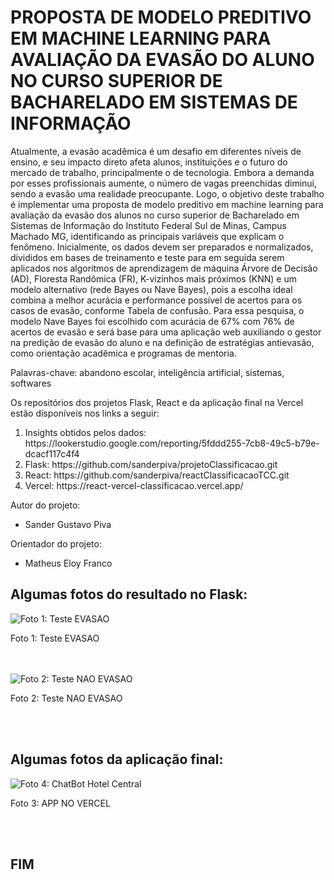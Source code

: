 <h1>PROPOSTA DE MODELO PREDITIVO EM MACHINE LEARNING PARA AVALIAÇÃO DA EVASÃO DO ALUNO NO CURSO SUPERIOR DE BACHARELADO EM SISTEMAS DE INFORMAÇÃO</h1>
<div>
  <p>
    Atualmente, a evasão acadêmica é um desafio em diferentes níveis de ensino, e seu impacto direto afeta alunos, instituições e o futuro do mercado de trabalho, principalmente o de     tecnologia. Embora a demanda por esses profissionais aumente, o número de vagas preenchidas diminui, sendo a evasão uma realidade preocupante. Logo, o objetivo deste trabalho é implementar uma proposta de modelo preditivo em machine learning para avaliação da evasão dos alunos no curso superior de Bacharelado em Sistemas de Informação do Instituto Federal Sul de Minas, Campus Machado MG, identificando as principais variáveis que explicam o fenômeno. Inicialmente, os dados devem ser preparados e normalizados, divididos em bases de treinamento e teste para em seguida serem aplicados nos algoritmos de aprendizagem de máquina Árvore de Decisão (AD), Floresta Randômica (FR), K-vizinhos mais próximos (KNN) e um modelo alternativo (rede Bayes ou Nave Bayes), pois a  escolha ideal combina a melhor acurácia e performance possível de acertos para os casos de evasão, conforme Tabela de confusão. Para essa pesquisa, o modelo Nave Bayes foi escolhido com acurácia de 67% com 76% de acertos de evasão e será base para uma aplicação web auxiliando o gestor na predição de evasão do aluno e na definição de estratégias antievasão, como orientação acadêmica e programas de mentoria.

Palavras-chave: abandono escolar, inteligência artificial, sistemas, softwares 

  </p>
</div>
<div>
  <p>
    Os repositórios dos projetos Flask, React e da aplicação final na Vercel estão disponíveis nos links a seguir:
  </p>
  <ol>
    <li>Insights obtidos pelos dados: https://lookerstudio.google.com/reporting/5fddd255-7cb8-49c5-b79e-dcacf117c4f4</li>
    <li>Flask: https://github.com/sanderpiva/projetoClassificacao.git</li>
    <li>React: https://github.com/sanderpiva/reactClassificacaoTCC.git</li>
    <li>Vercel: https://react-vercel-classificacao.vercel.app/</li>
  </ol>
</div>
<div>
  <p>Autor do projeto: </p>
  <ul>
    <li>Sander Gustavo Piva</li>
  </ul>
  <p>Orientador do projeto: </p>
  <ul>
    <li>Matheus Eloy Franco </li>
  </ul>
</div>
<div>
  <h2>Algumas fotos do resultado no Flask:</h2>
  
  <img src="" alt="Foto 1: Teste EVASAO">
  <p>Foto 1: Teste EVASAO</p><br><br>
  <img src="" alt="Foto 2: Teste NAO EVASAO">
  <p>Foto 2: Teste NAO EVASAO</p><br><br>
  <h2>Algumas fotos da aplicação final: </h2>
  <img src="" alt="Foto 4: ChatBot Hotel Central">
  <p>Foto 3: APP NO VERCEL</p><br><br>
  <h2>FIM</h2>
</div>
